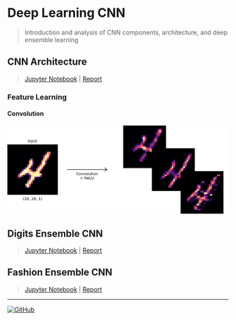 # Deep Learning CNN

> Introduction and analysis of CNN components, architecture, and deep ensemble learning

## CNN Architecture

> [Jupyter Notebook](/reports/cnn_architecture.ipynb "CNN Architecture Jupyter Notebook") | [Report](/reports/cnn_architecture.pdf "CNN Architecture Report")

### Feature Learning

#### Convolution

![Convolution + ReLU](/fig/figure02.png "Convolution + ReLU")

## Digits Ensemble CNN

> [Jupyter Notebook](/reports/digits_ensemble.ipynb "Digits Ensemble Jupyter Notebook") | [Report](/reports/digits_ensemble.pdf "Digits Ensemble Report")

## Fashion Ensemble CNN

> [Jupyter Notebook](/reports/fashion_ensemble.ipynb "Fashion Ensemble Jupyter Notebook") | [Report](/reports/fashion_ensemble.pdf "Fashion Ensemble Report")


---
[![GitHub](https://img.shields.io/github/license/cschupbach/deep_learning_cnn)](https://github.com/cschupbach/deep_learning_cnn/blob/master/LICENSE)
